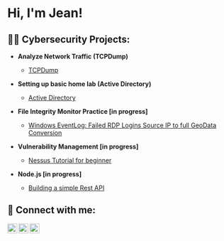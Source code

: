 <h1>Hi, I'm Jean! 

<h2>👨‍💻 Cybersecurity Projects:</h2>

- <b>Analyze Network Traffic (TCPDump)  </b>
  - [TCPDump](https://github.com/PotatoJean/TCPDumpProject/blob/main/README.md) </i>
  
- <b>Setting up basic home lab (Active Directory)</b>
  - [Active Directory](https://github.com/joshmadakor1/4chan-Image-Analysis-Middleware-C964) </i>
- <b>File Integrity Monitor Practice [in progress]</b>
  - [Windows EventLog: Failed RDP Logins Source IP to full GeoData Conversion]()

- <b>Vulnerability Management [in progress]</b>
  - [Nessus Tutorial for beginner]()

- <b>Node.js [in progress]</b>
  - [Building a simple Rest API]()


<h2> 🤳 Connect with me:</h2>

[<img align="left" alt="JennVenThong | YouTube" width="22px" src="https://cdn.jsdelivr.net/npm/simple-icons@v3/icons/youtube.svg" />][youtube]
[<img align="left" alt="JennVenThong  | LinkedIn" width="22px" src="https://cdn.jsdelivr.net/npm/simple-icons@v3/icons/linkedin.svg" />][linkedin]
[<img align="left" alt="JennVenThong  | Instagram" width="22px" src="https://cdn.jsdelivr.net/npm/simple-icons@v3/icons/instagram.svg" />][instagram]

[youtube]: https://youtube.com/@fluffyball3347?si=QzNKjgC7_ytObbmw
[instagram]: https://www.instagram.com/jennvennnn/
[linkedin]: https://www.linkedin.com/in/jenn-ven-thong-552bb3223/

